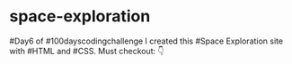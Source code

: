 # space-exploration
#Day6 of #100dayscodingchallenge I created this #Space Exploration site with #HTML and #CSS. Must checkout: 👇
